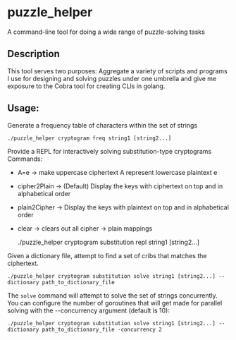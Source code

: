 # puzzle_helper
A command-line tool for doing a wide range of puzzle-solving tasks

## Description
This tool serves two purposes: Aggregate a variety of scripts and programs I use
for designing and solving puzzles under one umbrella and give me exposure to the Cobra
tool for creating CLIs in golang.

## Usage:
Generate a frequency table of characters within the set of strings

    ./puzzle_helper cryptogram freq string1 [string2...]

Provide a REPL for interactively solving substitution-type cryptograms
Commands:
  - A=e -> make uppercase ciphertext A represent lowercase plaintext e
  - cipher2Plain -> (Default) Display the keys with ciphertext on top and in alphabetical order
  - plain2Cipher -> Display the keys with plaintext on top and in alphabetical order
  - clear -> clears out all cipher -> plain mappings


      ./puzzle_helper cryptogram substitution repl string1 [string2...]

Given a dictionary file, attempt to find a set of cribs that matches the ciphertext.

    ./puzzle_helper cryptogram substitution solve string1 [string2...] --dictionary path_to_dictionary_file

The `solve` command will attempt to solve the set of strings concurrently. You can configure the number of goroutines that will get made for parallel solving with the --concurrency argument (default is 10):

    ./puzzle_helper cryptogram substitution solve string1 [string2...] --dictionary path_to_dictionary_file -concurrency 2
